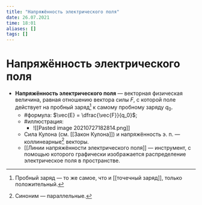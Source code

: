 ```yaml
---
title: "Напряжённость электрического поля"
date: 26.07.2021
time: 18:01
aliases: []
tags: []
---
```


# Напряжённость электрического поля

- **Напряжённость электрического поля** — векторная физическая величина, равная отношению вектора силы $F$, с которой поле действует на пробный заряд[^1] к самому пробному заряду $q_0$. 
	- #формула: $\vec{E} = \dfrac{\vec{F}}{q_0}$;
	- #иллюстрация:
		- ![[Pasted image 20210727182814.png]]
	- Сила Кулона (см. [[Закон Кулона]]) и напряжённость э. п. — коллинеарные[^2] векторы. 
	- [[Линии напряжённости электрического поля]] — инструмент, с помощью которого графически изображается распределение электрическое поля в пространстве.

[^1]: Пробный заряд — то же самое, что и [[точечный заряд]], только положительный. 
[^2]: Синоним — параллельные.